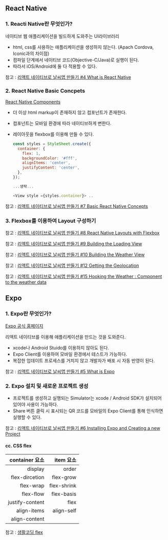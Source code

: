 ## React Native


### 1. Reacti Native란 무엇인가?

네이티브 웹 애플리케이션을 빌드하게 도와주는 UI라이브러리

* html, css를 사용하는 애플리케이션을 생성하지 않는다. (Apach Cordova, Iconic과의 차이점)
* 컴파일 단계에서 네이티브 코드(Objective-C/Java)로 실행이 된다.
* 따라서 iOS/Android에 둘 다 적용할 수 있다.

참고 : [리액트 네이티브로 날씨앱 만들기 #4 What is React Native](https://youtu.be/w9MI96KKKlg)

### 2. React Native Basic Concpets

[React Native Components](https://facebook.github.io/react-native/docs/components-and-apis.html)

* 더 이상 html markup이 존재하지 않고 컴포넌트가 존재한다.
* 컴포넌트는 모바일 환경에 따라 네이티브하게 변한다.
* 레이아웃을 flexbox를 이용해 만들 수 있다. 

	```javascript
	const styles = StyleSheet.create({
	  container: {
	    flex: 1,
	    backgroundColor: '#fff',
	    alignItems: 'center',
	    justifyContent: 'center',
	  },
	});
	
	...생략...
	
	<View style ={styles.container}> ..
	
	```

참고 : [리액트 네이티브로 날씨앱 만들기 #7 Basic React Native Concepts](https://youtu.be/C47byD8CzAw)


### 3. Flexbox를 이용하여 Layout 구성하기


참고 : [리액트 네이티브로 날씨앱 만들기 #8 React Native Layouts with Flexbox](https://youtu.be/Qb2a1uFSMvY)

참고 : [리액트 네이티브로 날씨앱 만들기 #9 Building the Loading View](https://youtu.be/2y_G4iVmGMI)

참고 : [리액트 네이티브로 날씨앱 만들기 #10 Building the Weather View](https://youtu.be/LfbHU00A-zk)

참고 : [리액트 네이티브로 날씨앱 만들기 #12 Getting the Geolocation](https://youtu.be/a15UBCamwKQ)

참고 : [리액트 네이티브로 날씨앱 만들기 #15 Hooking the Weather : Component to the weather data](https://youtu.be/Ql_yEkMxpQI)

## Expo

### 1. Expo란 무엇인가?

[Expo 공식 홈페이지](https://expo.io)

리액트 네이티브를 이용해 애플리케이션을 만드는 것을 도와준다.

* xcode나 Android Stuido를 이용하지 않아도 된다.
* Expo Client를 이용하여 모바일 환경에서 테스트가 가능하다.
* 복잡한 업데이트 프로세스를 거치지 않고 개발자가 배포 시 자동 반영이 된다.

참고 : [리액트 네이티브로 날씨앱 만들기 #5 What is Expo](https://youtu.be/bXWV0obzggM)

### 2. Expo 설치 및 새로운 프로젝트 생성

* 프로젝트를 생성하고 실행되는 Simulator는 xcode / Android SDK가 설치되어 있어야 사용이 가능하다.
* Share 버튼 클릭 시 표시되는 QR 코드를 모바일의 Expo Client를 통해 인식하면 실행할 수 있다.

참고 : [리액트 네이티브로 날씨앱 만들기 #6 Installing Expo and Creating a new Project](https://youtu.be/2p59H_J6ZaM)



#### cc. CSS flex


| container 요소 | item 요소 |  
|---:|---:|
| display | order |
| flex-dircetion | flex-grow |
| flex-wrap | flex-shrink |
| flex-flow | flex-basis |
| justify-content | flex |
| align-items | align-self |
| align-content | |

참고 : [생활코딩 flex](https://opentutorials.org/course/2418/13526)

